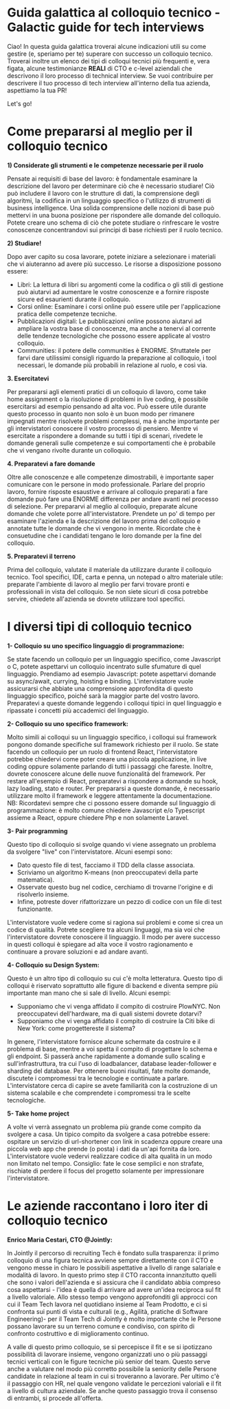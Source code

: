 # Guida galattica al colloquio tecnico - Galactic guide for tech interviews

Ciao! In questa guida galattica troverai alcune indicazioni utili su come gestire (e, speriamo per te) superare con successo un colloquio tecnico. Troverai inoltre un elenco dei tipi di colloqui tecnici più frequenti e, vera figata, alcune testimonianze **REALI** di CTO e c-level aziendali che descrivono il loro processo di technical interview.
Se vuoi contribuire per descrivere il tuo processo di tech interview all'interno della tua azienda, aspettiamo la tua PR!

Let's go!

# Come prepararsi al meglio per il colloquio tecnico

**1) Considerate gli strumenti e le competenze necessarie per il ruolo**

Pensate ai requisiti di base del lavoro: è fondamentale esaminare la descrizione del lavoro per determinare ciò che è necessario studiare! Ciò può includere il lavoro con le strutture di dati, la comprensione degli algoritmi, la codifica in un linguaggio specifico o l'utilizzo di strumenti di business intelligence.
Una solida comprensione delle nozioni di base può mettervi in una buona posizione per rispondere alle domande del colloquio. Potete creare uno schema di ciò che potete studiare o rinfrescare le vostre conoscenze concentrandovi sui principi di base richiesti per il ruolo tecnico.

**2) Studiare!**

Dopo aver capito su cosa lavorare, potete iniziare a selezionare i materiali che vi aiuteranno ad avere più successo. Le risorse a disposizione possono essere:
- Libri: La lettura di libri su argomenti come la codifica o gli stili di gestione può aiutarvi ad aumentare le vostre conoscenze e a fornire risposte sicure ed esaurienti durante il colloquio.
- Corsi online: Esaminare i corsi online può essere utile per l'applicazione pratica delle competenze tecniche.
- Pubblicazioni digitali: Le pubblicazioni online possono aiutarvi ad ampliare la vostra base di conoscenze, ma anche a tenervi al corrente delle tendenze tecnologiche che possono essere applicate al vostro colloquio.
- Communities: il potere delle communities è ENORME. Sfruttatele per farvi dare utilissimi consigli riguardo la preparazione al colloquio, i tool necessari, le domande più probabili in relazione al ruolo, e così via.

**3. Esercitatevi**

Per prepararsi agli elementi pratici di un colloquio di lavoro, come take home assignment o la risoluzione di problemi in live coding, è possibile esercitarsi ad esempio pensando ad alta voc. Può essere utile durante questo processo in quanto non solo è un buon modo per rimanere impegnati mentre risolvete problemi complessi, ma è anche importante per gli intervistatori conoscere il vostro processo di pensiero.
Mentre vi esercitate a rispondere a domande su tutti i tipi di scenari, rivedete le domande generali sulle competenze e sui comportamenti che è probabile che vi vengano rivolte durante un colloquio.

**4. Preparatevi a fare domande**

Oltre alle conoscenze e alle competenze dimostrabili, è importante saper comunicare con le persone in modo professionale. Parlare del proprio lavoro, fornire risposte esaustive e arrivare al colloquio preparati a fare domande può fare una ENORME differenza per andare avanti nel processo di selezione.
Per prepararvi al meglio al colloquio, preparate alcune domande che volete porre all'intervistatore. Prendete un po' di tempo per esaminare l'azienda e la descrizione del lavoro prima del colloquio e annotate tutte le domande che vi vengono in mente. Ricordate che è consuetudine che i candidati tengano le loro domande per la fine del colloquio.

**5. Preparatevi il terreno**

Prima del colloquio, valutate il materiale da utilizzare durante il colloquio tecnico. Tool specifici, IDE, carta e penna, un notepad o altro materiale utile: preparate l'ambiente di lavoro al meglio per farvi trovare pronti e professionali in vista del colloquio. Se non siete sicuri di cosa potrebbe servire, chiedete all'azienda se dovrete utilizzare tool specifici.


# I diversi tipi di colloquio tecnico

**1- Colloquio su uno specifico linguaggio di programmazione:**

Se state facendo un colloquio per un linguaggio specifico, come Javascript o C, potete aspettarvi un colloquio incentrato sulle sfumature di quel linguaggio.
Prendiamo ad esempio Javascript: potete aspettarvi domande su async/await, currying, hoisting e binding. L'intervistatore vuole assicurarsi che abbiate una comprensione approfondita di questo linguaggio specifico, poiché sarà la maggior parte del vostro lavoro. Preparatevi a queste domande leggendo i colloqui tipici in quel linguaggio e ripassate i concetti più accademici del linguaggio.

**2- Colloquio su uno specifico framework:**

Molto simili ai colloqui su un linguaggio specifico, i colloqui sui framework pongono domande specifiche sul framework richiesto per il ruolo. Se state facendo un colloquio per un ruolo di frontend React, l'intervistatore potrebbe chiedervi come poter creare una piccola applicazione, in live coding oppure solamente parlando di tutti i passaggi che fareste.
Inoltre, dovrete conoscere alcune delle nuove funzionalità del framework. Per restare all'esempio di React, preparatevi a rispondere a domande su hook, lazy loading, stato e router. Per prepararsi a queste domande, è necessario utilizzare molto il framework e leggere attentamente la documentazione.
NB: Ricordatevi sempre che ci possono essere domande sul linguaggio di programmazione: è molto comune chiedere Javascript e/o Typescript assieme a React, oppure chiedere Php e non solamente Laravel.

**3- Pair programming**

Questo tipo di colloquio si svolge quando vi viene assegnato un problema da svolgere "live" con l'intervistatore. Alcuni esempi sono: 

- Dato questo file di test, facciamo il TDD della classe associata.
- Scriviamo un algoritmo K-means (non preoccupatevi della parte matematica).
- Osservate questo bug nel codice, cerchiamo di trovarne l'origine e di risolverlo insieme.
- Infine, potreste dover rifattorizzare un pezzo di codice con un file di test funzionante.

L'intervistatore vuole vedere come si ragiona sui problemi e come si crea un codice di qualità. Potrete scegliere tra alcuni linguaggi, ma sia voi che l'intervistatore dovrete conoscere il linguaggio. Il modo per avere successo in questi colloqui è spiegare ad alta voce il vostro ragionamento e continuare a provare soluzioni e ad andare avanti.

**4- Colloquio su Design System:**

Questo è un altro tipo di colloquio su cui c'è molta letteratura. Questo tipo di colloqui è riservato soprattutto alle figure di backend e diventa sempre più importante man mano che si sale di livello. 
Alcuni esempi:

- Supponiamo che vi venga affidato il compito di costruire PlowNYC. Non preoccupatevi dell'hardware, ma di quali sistemi dovrete dotarvi?
- Supponiamo che vi venga affidato il compito di costruire la Citi bike di New York: come progettereste il sistema?

In genere, l'intervistatore fornisce alcune schermate da costruire e il problema di base, mentre a voi spetta il compito di progettare lo schema e gli endpoint. Si passerà anche rapidamente a domande sullo scaling e sull'infrastruttura, tra cui l'uso di loadbalancer, database leader-follower e sharding del database. Per ottenere buoni risultati, fate molte domande, discutete i compromessi tra le tecnologie e continuate a parlare. L'intervistatore cerca di capire se avete familiarità con la costruzione di un sistema scalabile e che comprendete i compromessi tra le scelte tecnologiche.

**5- Take home project**

A volte vi verrà assegnato un problema più grande come compito da svolgere a casa. Un tipico compito da svolgere a casa potrebbe essere: ospitare un servizio di url-shortener con link in scadenza oppure creare una piccola web app che prende (o posta) i dati da un'api fornita da loro. 
L'intervistatore vuole vedervi realizzare codice di alta qualità in un modo non limitato nel tempo. 
Consiglio: fate le cose semplici e non strafate, rischiate di perdere il focus del progetto solamente per impressionare l'intervistatore. 


# Le aziende raccontano i loro iter di colloquio tecnico


**Enrico Maria Cestari, CTO @Jointly:**


In Jointly il percorso di recruiting Tech è fondato sulla trasparenza: il primo colloquio di una figura tecnica avviene sempre direttamente con il CTO e vengono messe in chiaro le possibili aspettative a livello di range salariale e modalità di lavoro.
In questo primo step il CTO racconta innanzitutto quelli che sono i valori dell'azienda e si assicura che il candidato abbia compreso cosa aspettarsi - l'idea è quella di arrivare ad avere un'idea reciproca sul fit a livello valoriale.
Allo stesso tempo vengono approfonditi gli approcci con cui il Team Tech lavora nel quotidiano insieme al Team Prodotto, e ci si confronta sui punti di vista e culturali (e.g., Agilità, pratiche di Software Engineering)- per il Team Tech di Jointly è molto importante che le Persone possano lavorare su un terreno comune e condiviso, con spirito di confronto costruttivo e di miglioramento continuo.

A valle di questo primo colloquio, se si percepisce il fit e se si ipotizzano possibilità di lavorare insieme, vengono organizzati uno o più passaggi tecnici verticali con le figure tecniche più senior del team. Questo serve anche a valutare nel modo più corretto possibile la seniority delle Persone candidate in relazione al team in cui si troveranno a lavorare.
Per ultimo c'è il passaggio con HR, nel quale vengono validate le percezioni valoriali e il fit a livello di cultura aziendale. Se anche questo passaggio trova il consenso di entrambi, si procede all'offerta.
